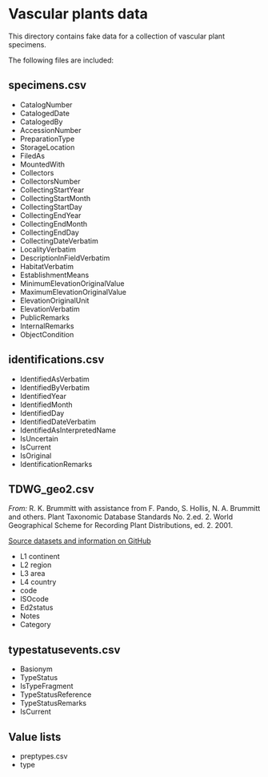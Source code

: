 Vascular plants data
====================

This directory contains fake data for a collection of vascular plant specimens.

The following files are included:

specimens.csv
-------------

* CatalogNumber
* CatalogedDate
* CatalogedBy
* AccessionNumber
* PreparationType
* StorageLocation
* FiledAs
* MountedWith
* Collectors
* CollectorsNumber
* CollectingStartYear
* CollectingStartMonth
* CollectingStartDay
* CollectingEndYear
* CollectingEndMonth
* CollectingEndDay
* CollectingDateVerbatim
* LocalityVerbatim
* DescriptionInFieldVerbatim
* HabitatVerbatim
* EstablishmentMeans
* MinimumElevationOriginalValue
* MaximumElevationOriginalValue
* ElevationOriginalUnit
* ElevationVerbatim
* PublicRemarks
* InternalRemarks
* ObjectCondition


identifications.csv
------------------

* IdentifiedAsVerbatim
* IdentifiedByVerbatim
* IdentifiedYear
* IdentifiedMonth
* IdentifiedDay
* IdentifiedDateVerbatim
* IdentifiedAsInterpretedName
* IsUncertain
* IsCurrent
* IsOriginal
* IdentificationRemarks


TDWG_geo2.csv
-------------

*From:* R. K. Brummitt with assistance from F. Pando, S. Hollis, N. A. Brummitt and others. Plant Taxonomic Database Standards No. 2.ed. 2. World Geographical Scheme for Recording Plant Distributions, ed. 2.  2001.

[Source datasets and information on GitHub](https://github.com/tdwg/prior-standards/tree/master/world-geographical-scheme-for-recording-plant-distributions)

* L1 continent
* L2 region
* L3 area
* L4 country
* code
* ISOcode
* Ed2status
* Notes
* Category


typestatusevents.csv
--------------------

* Basionym
* TypeStatus
* IsTypeFragment
* TypeStatusReference
* TypeStatusRemarks
* IsCurrent


Value lists
-----------
* preptypes.csv
* type


